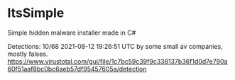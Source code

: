 # ItsSimple
Simple hidden malware installer made in C#

Detections: 10/68 2021-08-12 19:26:51 UTC by some small av companies, mostly falses.
https://www.virustotal.com/gui/file/1c7bc59c39f9c338137b36f1d0d7e790a60f51aaf8bc0bc6aeb57df95457605a/detection

